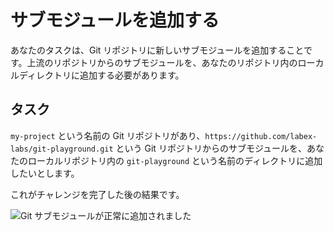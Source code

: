 # サブモジュールを追加する

あなたのタスクは、Git リポジトリに新しいサブモジュールを追加することです。上流のリポジトリからのサブモジュールを、あなたのリポジトリ内のローカルディレクトリに追加する必要があります。

## タスク

`my-project` という名前の Git リポジトリがあり、`https://github.com/labex-labs/git-playground.git` という Git リポジトリからのサブモジュールを、あなたのローカルリポジトリ内の `git-playground` という名前のディレクトリに追加したいとします。

これがチャレンジを完了した後の結果です。

![Git サブモジュールが正常に追加されました](../assets/challenge-add-submodule-step1-1.png)
